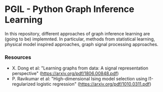 PGIL - Python Graph Inference Learning
=======================================

In this repository, different approaches of graph inference learning are (going to be) implemnted.
In particular, methods from statistical learning, physical model inspired approaches, graph signal processing approaches.


### Resources

* X. Dong et al: "Learning graphs from data: A signal representation perspective" (https://arxiv.org/pdf/1806.00848.pdf)
* P. Ravikumar et al: "High-dimensional Ising model selection using l1-regularized logistic regression" (https://arxiv.org/pdf/1010.0311.pdf)
